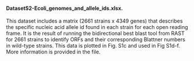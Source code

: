 #### DatasetS2-Ecoli_genomes_and_allele_ids.xlsx.
This dataset includes a matrix (2661 strains x 4349 genes) that describes the specific nucleic acid allele id found in each strain for each open reading frame. It is the result of running the bidirectional best blast tool from RAST for 2661 strains to identify ORFs and their corresponding Blattner numbers in wild-type strains. This data is plotted in Fig. S1c and used in Fig S1d-f. More information is provided in the file.
